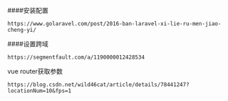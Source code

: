 



####安装配置

```
https://www.golaravel.com/post/2016-ban-laravel-xi-lie-ru-men-jiao-cheng-yi/
```

####设置跨域

 ```
https://segmentfault.com/a/1190000012428534
 ```

vue  router获取参数

```
https://blog.csdn.net/wild46cat/article/details/78441247?locationNum=10&fps=1
```

